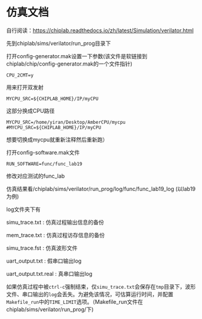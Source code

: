 # 仿真文档

自行阅读：https://chiplab.readthedocs.io/zh/latest/Simulation/verilator.html

先到chiplab/sims/verilator/run_prog目录下

打开config-generator.mak设置一下参数(该文件是软链接到chiplab/chip/config-generator.mak的一个文件指针)

```
CPU_2CMT=y
```

用来打开双发射

```
MYCPU_SRC=${CHIPLAB_HOME}/IP/myCPU
```

这部分换成CPU路径

```
MYCPU_SRC=/home/yiran/Desktop/AmberCPU/mycpu
#MYCPU_SRC=${CHIPLAB_HOME}/IP/myCPU
```

想要切换成mycpu就重新注释然后重新跑）

打开config-software.mak文件

```
RUN_SOFTWARE=func/func_lab19
```

修改对应测试的func_lab

仿真结果看/chiplab/sims/verilator/run_prog/log/func/func_lab19_log (以lab19为例)

log文件夹下有

simu_trace.txt : 仿真过程输出信息的备份

mem_trace.txt : 仿真过程访存信息的备份

simu_trace.fst : 仿真波形文件

uart_output.txt : 假串口输出log

uart_output.txt.real : 真串口输出log

如果仿真过程中被`ctrl-c`强制结束，仅`simu_trace.txt`会保存在`tmp`目录下，波形文件、串口输出的`log`会丢失。为避免该情况，可估算运行时间，并配置`Makefile_run`中的`TIME_LIMIT`选项。（Makefile_run文件在chiplab/sims/verilator/run_prog/下)